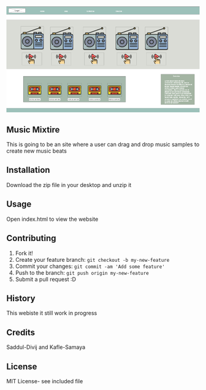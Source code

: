 ![layout-of-the-website!](images/websitelayout.png)

## Music Mixtire
This is going to be an site where a user can drag and drop music samples to create new music beats
## Installation
Download the zip file in your desktop and unzip it
## Usage
Open index.html to view the website
## Contributing
1. Fork it!
2. Create your feature branch: `git checkout -b my-new-feature`
3. Commit your changes: `git commit -am 'Add some feature'`
4. Push to the branch: `git push origin my-new-feature`
5. Submit a pull request :D
## History
This webiste it still work in progress
## Credits
Saddul-Divij
and
Kafle-Samaya
## License
MIT License- see included file